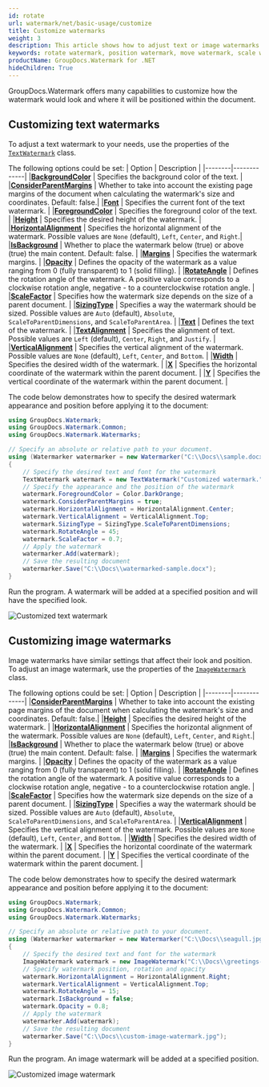 ```yaml
---
id: rotate
url: watermark/net/basic-usage/customize
title: Customize watermarks
weight: 3
description: This article shows how to adjust text or image watermarks to your needs.
keywords: rotate watermark, position watermark, move watermark, scale watermark
productName: GroupDocs.Watermark for .NET
hideChildren: True
---
```

GroupDocs.Watermark offers many capabilities to customize how the watermark would look and where it will be positioned within the document.

## Customizing text watermarks

To adjust a text watermark to your needs, use the properties of the [`TextWatermark`](https://reference.groupdocs.com/watermark/net/groupdocs.watermark.watermarks/textwatermark/#properties) class. 

The following options could be set:
| Option | Description |
|--------|-------------|
|**[BackgroundColor](https://reference.groupdocs.com/watermark/net/groupdocs.watermark.watermarks/textwatermark/backgroundcolor)** | Specifies the background color of the text. |
|**[ConsiderParentMargins](https://reference.groupdocs.com/watermark/net/groupdocs.watermark/watermark/considerparentmargins)** | Whether to take into account the existing page margins of the document when calculating the watermark's size and coordinates. Default: false.|
|**[Font](https://reference.groupdocs.com/watermark/net/groupdocs.watermark.watermarks/textwatermark/font)** | Specifies the current font of the text watermark. |
|**[ForegroundColor](https://reference.groupdocs.com/watermark/net/groupdocs.watermark.watermarks/textwatermark/foregroundcolor)** | Specifies the foreground color of the text. |
|**[Height](https://reference.groupdocs.com/watermark/net/groupdocs.watermark/watermark/height)** | Specifies the desired height of the watermark. |
|**[HorizontalAlignment](https://reference.groupdocs.com/watermark/net/groupdocs.watermark/watermark/horizontalalignment)** | Specifies the horizontal alignment of the watermark. Possible values are `None` (default), `Left`, `Center`, and `Right`.|
|**[IsBackground](https://reference.groupdocs.com/watermark/net/groupdocs.watermark/watermark/isbackground)** | Whether to place the watermark below (true) or above (true) the main content. Default: false. |
|**[Margins](https://reference.groupdocs.com/watermark/net/groupdocs.watermark/watermark/margins)** | Specifies the watermark margins. |
|**[Opacity](https://reference.groupdocs.com/watermark/net/groupdocs.watermark/watermark/opacity)** | Defines the opacity of the watermark as a value ranging from 0 (fully transparent) to 1 (solid filling). |
|**[RotateAngle](https://reference.groupdocs.com/watermark/net/groupdocs.watermark/watermark/rotateangle/)** | Defines the rotation angle of the watermark. A positive value corresponds to a clockwise rotation angle, negative - to a counterclockwise rotation angle. |
|**[ScaleFactor](https://reference.groupdocs.com/watermark/net/groupdocs.watermark/watermark/scalefactor)** | Specifies how the watermark size depends on the size of a parent document. |
|**[SizingType](https://reference.groupdocs.com/watermark/net/groupdocs.watermark/watermark/sizingtype)** | Specifies a way the watermark should be sized. Possible values are `Auto` (default), `Absolute`, `ScaleToParentDimensions`, and `ScaleToParentArea`. |
|**[Text](https://reference.groupdocs.com/watermark/net/groupdocs.watermark.watermarks/textwatermark/text)** | Defines the text of the watermark. |
|**[TextAlignment](https://reference.groupdocs.com/watermark/net/groupdocs.watermark.watermarks/textwatermark/textalignment)** | Specifies the alignment of text. Possible values are `Left` (default), `Center`, `Right`, and `Justify`.  |
|**[VerticalAlignment](https://reference.groupdocs.com/watermark/net/groupdocs.watermark/watermark/verticalalignment)** | Specifies the vertical alignment of the watermark. Possible values are `None` (default), `Left`, `Center`, and `Bottom`. |
|**[Width](https://reference.groupdocs.com/watermark/net/groupdocs.watermark/watermark/width)** | Specifies the desired width of the watermark. |
|**[X](https://reference.groupdocs.com/watermark/net/groupdocs.watermark/watermark/x)** | Specifies the horizontal coordinate of the watermark within the parent document. |
|**[Y](https://reference.groupdocs.com/watermark/net/groupdocs.watermark/watermark/y)** | Specifies the vertical coordinate of the watermark within the parent document. |


The code below demonstrates how to specify the desired watermark appearance and position before applying it to the document:

```csharp
using GroupDocs.Watermark;
using GroupDocs.Watermark.Common;
using GroupDocs.Watermark.Watermarks;

// Specify an absolute or relative path to your document.
using (Watermarker watermarker = new Watermarker("C:\\Docs\\sample.docx"))
{
    // Specify the desired text and font for the watermark
    TextWatermark watermark = new TextWatermark("Customized watermark.", new Font("Arial", 24, FontStyle.Bold));
    // Specify the appearance and the position of the watermark
    watermark.ForegroundColor = Color.DarkOrange;
    watermark.ConsiderParentMargins = true;
    watermark.HorizontalAlignment = HorizontalAlignment.Center;
    watermark.VerticalAlignment = VerticalAlignment.Top;
    watermark.SizingType = SizingType.ScaleToParentDimensions;
    watermark.RotateAngle = 45;
    watermark.ScaleFactor = 0.7;
    // Apply the watermark
    watermarker.Add(watermark);
    // Save the resulting document
    watermarker.Save("C:\\Docs\\watermarked-sample.docx");
}
```
Run the program. A watermark will be added at a specified position and will have the specified look.

![Customized text watermark](/watermark/net/images/watermarking/custom-text-watermark.png)

## Customizing image watermarks

Image watermarks have similar settings that affect their look and position. To adjust an image watermark, use the properties of the [`ImageWatermark`](https://reference.groupdocs.com/watermark/net/groupdocs.watermark.watermarks/imagewatermark/#properties) class. 

The following options could be set:
| Option | Description |
|--------|-------------|
|**[ConsiderParentMargins](https://reference.groupdocs.com/watermark/net/groupdocs.watermark/watermark/considerparentmargins)** | Whether to take into account the existing page margins of the document when calculating the watermark's size and coordinates. Default: false.|
|**[Height](https://reference.groupdocs.com/watermark/net/groupdocs.watermark/watermark/height)** | Specifies the desired height of the watermark. |
|**[HorizontalAlignment](https://reference.groupdocs.com/watermark/net/groupdocs.watermark/watermark/horizontalalignment)** | Specifies the horizontal alignment of the watermark. Possible values are `None` (default), `Left`, `Center`, and `Right`.|
|**[IsBackground](https://reference.groupdocs.com/watermark/net/groupdocs.watermark/watermark/isbackground)** | Whether to place the watermark below (true) or above (true) the main content. Default: false. |
|**[Margins](https://reference.groupdocs.com/watermark/net/groupdocs.watermark/watermark/margins)** | Specifies the watermark margins. |
|**[Opacity](https://reference.groupdocs.com/watermark/net/groupdocs.watermark/watermark/opacity)** | Defines the opacity of the watermark as a value ranging from 0 (fully transparent) to 1 (solid filling). |
|**[RotateAngle](https://reference.groupdocs.com/watermark/net/groupdocs.watermark/watermark/rotateangle/)** | Defines the rotation angle of the watermark. A positive value corresponds to a clockwise rotation angle, negative - to a counterclockwise rotation angle. |
|**[ScaleFactor](https://reference.groupdocs.com/watermark/net/groupdocs.watermark/watermark/scalefactor)** | Specifies how the watermark size depends on the size of a parent document. |
|**[SizingType](https://reference.groupdocs.com/watermark/net/groupdocs.watermark/watermark/sizingtype)** | Specifies a way the watermark should be sized. Possible values are `Auto` (default), `Absolute`, `ScaleToParentDimensions`, and `ScaleToParentArea`. |
|**[VerticalAlignment](https://reference.groupdocs.com/watermark/net/groupdocs.watermark/watermark/verticalalignment)** | Specifies the vertical alignment of the watermark. Possible values are `None` (default), `Left`, `Center`, and `Bottom`. |
|**[Width](https://reference.groupdocs.com/watermark/net/groupdocs.watermark/watermark/width)** | Specifies the desired width of the watermark. |
|**[X](https://reference.groupdocs.com/watermark/net/groupdocs.watermark/watermark/x)** | Specifies the horizontal coordinate of the watermark within the parent document. |
|**[Y](https://reference.groupdocs.com/watermark/net/groupdocs.watermark/watermark/y)** | Specifies the vertical coordinate of the watermark within the parent document. |


The code below demonstrates how to specify the desired watermark appearance and position before applying it to the document:

```csharp
using GroupDocs.Watermark;
using GroupDocs.Watermark.Common;
using GroupDocs.Watermark.Watermarks;

// Specify an absolute or relative path to your document.
using (Watermarker watermarker = new Watermarker("C:\\Docs\\seagull.jpg"))
{
    // Specify the desired text and font for the watermark
    ImageWatermark watermark = new ImageWatermark("C:\\Docs\\greetings-stamp.png");
    // Specify watermark position, rotation and opacity
    watermark.HorizontalAlignment = HorizontalAlignment.Right;
    watermark.VerticalAlignment = VerticalAlignment.Top;
    watermark.RotateAngle = 15;
    watermark.IsBackground = false;
    watermark.Opacity = 0.8;
    // Apply the watermark
    watermarker.Add(watermark);
    // Save the resulting document
    watermarker.Save("C:\\Docs\\custom-image-watermark.jpg");
}
```
Run the program. An image watermark will be added at a specified position.

![Customized image watermark](/watermark/net/images/watermarking/custom-image-watermark.jpg)

